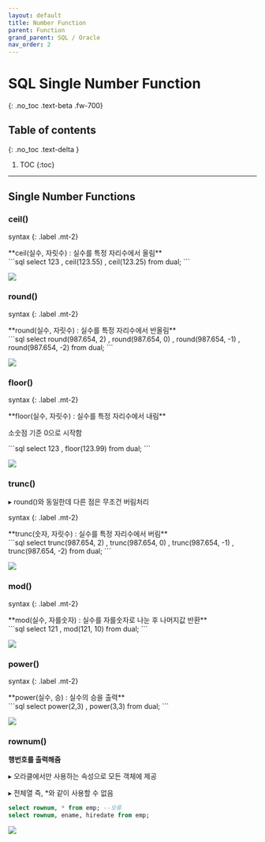 ```yaml
---
layout: default
title: Number Function
parent: Function
grand_parent: SQL / Oracle
nav_order: 2
---
```


# SQL Single Number Function
{: .no_toc .text-beta .fw-700}

## Table of contents
{: .no_toc .text-delta }

1. TOC
{:toc}

---

## Single Number Functions

### ceil()

syntax
{: .label .mt-2}
<div class="code-example" markdown="1">
**ceil(실수, 자릿수) : 실수를 특정 자리수에서 올림** 
</div>
```sql
select 123
    , ceil(123.55)
    , ceil(123.25)
from dual;
```

![](https://gekdev.github.io/docs/sql/function/example/ceil.jpg)

### round()

syntax
{: .label .mt-2}
<div class="code-example" markdown="1">
**round(실수, 자릿수) : 실수를 특정 자리수에서 반올림** 
</div>
```sql
select round(987.654, 2)
    , round(987.654, 0)
    , round(987.654, -1)
    , round(987.654, -2)
from dual;
```

![](https://gekdev.github.io/docs/sql/function/example/round.jpg)

### floor()

syntax
{: .label .mt-2}
<div class="code-example" markdown="1">
**floor(실수, 자릿수) : 실수를 특정 자리수에서 내림**

소숫점 기준 0으로 시작함

</div>
```sql
select 123
    , floor(123.99)
from dual;
```

![](https://gekdev.github.io/docs/sql/function/example/floor.jpg)

### trunc()

&#9656; round()와 동일한데 다른 점은 무조건 버림처리

syntax
{: .label .mt-2}
<div class="code-example" markdown="1">
**trunc(숫자, 자릿수) : 실수를 특정 자리수에서 버림** 
</div>
```sql
select trunc(987.654, 2)
    , trunc(987.654, 0)
    , trunc(987.654, -1)
    , trunc(987.654, -2)
from dual;
```

![](https://gekdev.github.io/docs/sql/function/example/trunc.jpg)

### mod()

syntax
{: .label .mt-2}
<div class="code-example" markdown="1">
**mod(실수, 자를숫자) : 실수를 자를숫자로 나눈 후 나머지값 반환** 
</div>
```sql
select 121
    , mod(121, 10)
from dual;
```

![](https://gekdev.github.io/docs/sql/function/example/mod.jpg)

### power()

syntax
{: .label .mt-2}
<div class="code-example" markdown="1">
**power(실수, 승) : 실수의 승을 출력** 
</div>
```sql
select power(2,3)
	, power(3,3) 
from dual;
```

![](https://gekdev.github.io/docs/sql/function/example/power.jpg)

### rownum()

**행번호를 출력해줌**

&#9656; 오라클에서만 사용하는 속성으로 모든 객체에 제공

&#9656; 전체열 즉, *와 같이 사용할 수 없음

```sql
select rownum, * from emp; --오류
select rownum, ename, hiredate from emp;
```

![](https://gekdev.github.io/docs/sql/function/example/rownum.jpg)
